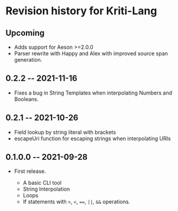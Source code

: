 # Revision history for Kriti-Lang

## Upcoming
  - Adds support for Aeson >=2.0.0
  - Parser rewrite with Happy and Alex with improved source span generation.

## 0.2.2 -- 2021-11-16

  - Fixes a bug in String Templates when interpolating Numbers and Booleans.

## 0.2.1 -- 2021-10-26

  - Field lookup by string literal with brackets
  - escapeUri function for escaping strings when interpolating URIs

## 0.1.0.0 -- 2021-09-28

* First release.

  - A basic CLI tool
  - String Interpolation
  - Loops
  - If statements with `>`, `<`, `==`, `||`, `&&` operations.
